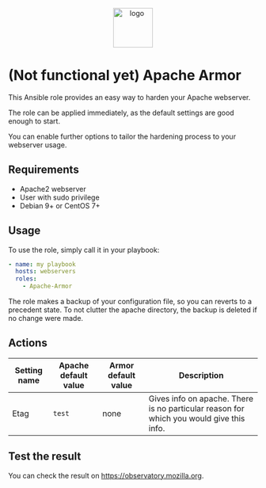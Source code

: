<p align="center">
<img width="80px" src="https://image.flaticon.com/icons/svg/1000/1000913.svg" alt="logo">
</p>

# (Not functional yet) Apache Armor
This Ansible role provides an easy way to harden your Apache webserver.

The role can be applied immediately, as the default settings are good enough to start.

You can enable further options to tailor the hardening process to your webserver usage.

## Requirements
- Apache2 webserver
- User with sudo privilege
- Debian 9+ or CentOS 7+

## Usage
To use the role, simply call it in your playbook:
```yaml
- name: my playbook
  hosts: webservers
  roles:
    - Apache-Armor
```
The role makes a backup of your configuration file, so you can reverts to a precedent state. To not clutter the apache directory, the backup is deleted if no change were made.

## Actions
| Setting name | Apache default value | Armor default value | Description                                                                              |
| ------------ | -------------------- | ------------------- | ---------------------------------------------------------------------------------------- |
| Etag         | `test`               | none                | Gives info on apache. There is no particular reason for which you would give this info. |

## Test the result
You can check the result on https://observatory.mozilla.org.
